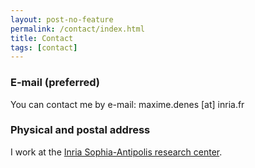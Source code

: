 ```yaml
---
layout: post-no-feature
permalink: /contact/index.html
title: Contact
tags: [contact]
---
```


### E-mail (preferred)

You can contact me by e-mail: maxime.denes [at] inria.fr

### Physical and postal address

I work at the [Inria Sophia-Antipolis research center](https://www.inria.fr/en/centre/sophia/overview/how-to-reach-the-centre).
